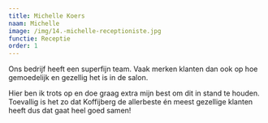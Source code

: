 ```yaml
---
title: Michelle Koers
naam: Michelle
image: /img/14.-michelle-receptioniste.jpg
functie: Receptie
order: 1
---
```


Ons bedrijf heeft een superfijn team. Vaak merken klanten dan ook op hoe gemoedelijk en gezellig het is in de salon.

Hier ben ik trots op en doe graag extra mijn best om dit in stand te houden. Toevallig is het zo dat Koffijberg de allerbeste én meest gezellige klanten heeft dus dat gaat heel goed samen!
